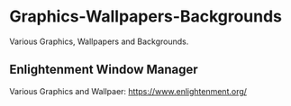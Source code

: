 # Graphics-Wallpapers-Backgrounds

Various Graphics, Wallpapers and Backgrounds.


## Enlightenment Window Manager

Various Graphics and Wallpaer:  https://www.enlightenment.org/

